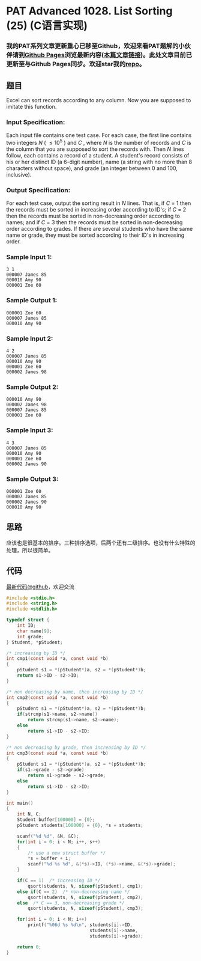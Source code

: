 # PAT Advanced 1028. List Sorting (25) (C语言实现)

### 我的PAT系列文章更新重心已移至Github，欢迎来看PAT题解的小伙伴请到[Github Pages](https://oliverlew.github.io/PAT)浏览最新内容([本篇文章链接](https://oliverlew.github.io/PAT/Advanced/1028.html))。此处文章目前已更新至与Github Pages同步。欢迎star我的[repo](https://github.com/OliverLew/PAT)。

## 题目

Excel can sort records according to any column. Now you are supposed to
imitate this function.

### Input Specification:

Each input file contains one test case. For each case, the first line contains
two integers $N$ ( $\le 10^5$ ) and $C$ , where $N$ is the number of records
and $C$ is the column that you are supposed to sort the records with. Then $N$
lines follow, each contains a record of a student. A student's record consists
of his or her distinct ID (a 6-digit number), name (a string with no more than
8 characters without space), and grade (an integer between 0 and 100,
inclusive).

### Output Specification:

For each test case, output the sorting result in $N$ lines. That is, if $C$ =
1 then the records must be sorted in increasing order according to ID's; if
$C$ = 2 then the records must be sorted in non-decreasing order according to
names; and if $C$ = 3 then the records must be sorted in non-decreasing order
according to grades. If there are several students who have the same name or
grade, they must be sorted according to their ID's in increasing order.

### Sample Input 1:

    
    
    3 1
    000007 James 85
    000010 Amy 90
    000001 Zoe 60
    

### Sample Output 1:

    
    
    000001 Zoe 60
    000007 James 85
    000010 Amy 90
    

### Sample Input 2:

    
    
    4 2
    000007 James 85
    000010 Amy 90
    000001 Zoe 60
    000002 James 98
    

### Sample Output 2:

    
    
    000010 Amy 90
    000002 James 98
    000007 James 85
    000001 Zoe 60
    

### Sample Input 3:

    
    
    4 3
    000007 James 85
    000010 Amy 90
    000001 Zoe 60
    000002 James 90
    

### Sample Output 3:

    
    
    000001 Zoe 60
    000007 James 85
    000002 James 90
    000010 Amy 90
    



## 思路


应该也是很基本的排序。三种排序选项，后两个还有二级排序。也没有什么特殊的处理，所以很简单。

## 代码

[最新代码@github](https://github.com/OliverLew/PAT/blob/master/PATAdvanced/1028.c)，欢迎交流
```c
#include <stdio.h>
#include <string.h>
#include <stdlib.h>

typedef struct {
    int ID;
    char name[9];
    int grade;
} Student, *pStudent;

/* increasing by ID */
int cmp1(const void *a, const void *b)
{
    pStudent s1 = *(pStudent*)a, s2 = *(pStudent*)b;
    return s1->ID - s2->ID;
}

/* non decreasing by name, then increasing by ID */
int cmp2(const void *a, const void *b)
{
    pStudent s1 = *(pStudent*)a, s2 = *(pStudent*)b;
    if(strcmp(s1->name, s2->name))
        return strcmp(s1->name, s2->name);
    else
        return s1->ID - s2->ID;
}

/* non decreasing by grade, then increasing by ID */
int cmp3(const void *a, const void *b)
{
    pStudent s1 = *(pStudent*)a, s2 = *(pStudent*)b;
    if(s1->grade - s2->grade)
        return s1->grade - s2->grade;
    else
        return s1->ID - s2->ID;
}

int main()
{
    int N, C;
    Student buffer[100000] = {0};
    pStudent students[100000] = {0}, *s = students;

    scanf("%d %d", &N, &C);
    for(int i = 0; i < N; i++, s++)
    {
        /* use a new struct buffer */
        *s = buffer + i;
        scanf("%d %s %d", &(*s)->ID, (*s)->name, &(*s)->grade);
    }

    if(C == 1)  /* increasing ID */
        qsort(students, N, sizeof(pStudent), cmp1);
    else if(C == 2)  /* non-decreasing name */
        qsort(students, N, sizeof(pStudent), cmp2);
    else  /* C == 3, non-decreasing grade */
        qsort(students, N, sizeof(pStudent), cmp3);

    for(int i = 0; i < N; i++)
        printf("%06d %s %d\n", students[i]->ID,
                               students[i]->name,
                               students[i]->grade);

    return 0;
}
```
